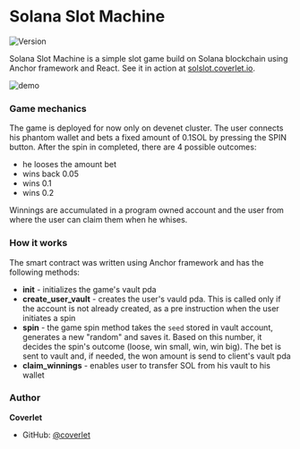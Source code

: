 # Solana Slot Machine
![Version](https://img.shields.io/badge/version-0.0.1-blue.svg?cacheSeconds=2592000)

Solana Slot Machine is a simple slot game build on Solana blockchain using Anchor framework and React. See it in action at [solslot.coverlet.io](https://solslot.coverlet.io/).

![demo](https://lh3.googleusercontent.com/pw/AMWts8DaJqPN2c4YViLZoPW7trXI9CzaKG7uInoukalD26f1XZlwhyXXprkVPeuBQybuh6Plr3xEZUNvuPU0sqgcUo_7X281vev_bC9WieReML2UuVislB7D9FmuWAyOPXP3Sid62WIc8U1Ah47p89vKSgEiXA=w600-h513-no?authuser=0)



### Game mechanics
The game is deployed for now only on devenet cluster. The user connects his phantom wallet and bets a fixed amount of 0.1SOL by pressing the SPIN button. After the spin in completed, there are 4 possible outcomes:
- he looses the amount bet
- wins back 0.05
- wins 0.1
- wins 0.2

Winnings are accumulated in a program owned account and the user from where the user can claim them when he whises.

### How it works
The smart contract was written using Anchor framework and has the following methods:
- **init** - initializes the game's vault pda
- **create_user_vault** - creates the user's vauld pda. This is called only if the account is not already created, as a pre instruction when the user initiates a spin
- **spin** - the game spin method takes the `seed` stored in vault account, generates a new "random" and saves it. Based on this number, it decides the spin's outcome (loose, win small, win, win big). The bet is sent to vault and, if needed, the won amount is send to client's vault pda
- **claim_winnings** - enables user to transfer SOL from his vault to his wallet

<!-- ### Disclaimer
- exceptions
- we learned
- numerous ways to improve 
- best practices
- bugs
- works only on desktop
- known glitches
- tests

### A note about random -->

### Author

 **Coverlet**

* GitHub: [@coverlet](https://github.com/coverlet)

